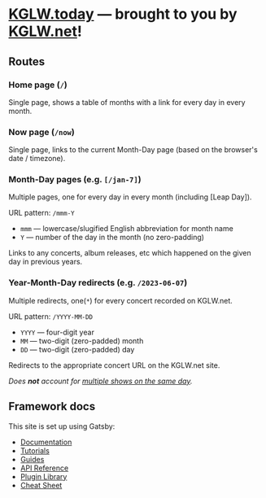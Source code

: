 # [KGLW.today] — brought to you by **[KGLW.net]**!


## Routes


### Home page (`/`)

Single page, shows a table of months with a link for every day in every month.


### Now page (`/now`)

Single page, links to the current Month-Day page (based on the browser's date / timezone).


### Month-Day pages (e.g. `[/jan-7]`)

Multiple pages, one for every day in every month (including [Leap Day]).

URL pattern: `/mmm-Y`
* `mmm` — lowercase/slugified English abbreviation for month name
* `Y` — number of the day in the month (no zero-padding)

Links to any concerts, album releases, etc which happened on the given day in previous years.


### Year-Month-Day redirects (e.g. `/2023-06-07`)

Multiple redirects, one(`*`) for every concert recorded on KGLW.net.

URL pattern: `/YYYY-MM-DD`
* `YYYY` — four-digit year
* `MM` — two-digit (zero-padded) month
* `DD` — two-digit (zero-padded) day

Redirects to the appropriate concert URL on the KGLW.net site.

*Does __not__ account for [multiple shows on the same day](https://github.com/kglw-dot-net/kglw-today/issues/101).*


## Framework docs

This site is set up using Gatsby:
- [Documentation](https://www.gatsbyjs.com/docs/?utm_source=starter&utm_medium=readme&utm_campaign=minimal-starter)
- [Tutorials](https://www.gatsbyjs.com/tutorial/?utm_source=starter&utm_medium=readme&utm_campaign=minimal-starter)
- [Guides](https://www.gatsbyjs.com/tutorial/?utm_source=starter&utm_medium=readme&utm_campaign=minimal-starter)
- [API Reference](https://www.gatsbyjs.com/docs/api-reference/?utm_source=starter&utm_medium=readme&utm_campaign=minimal-starter)
- [Plugin Library](https://www.gatsbyjs.com/plugins?utm_source=starter&utm_medium=readme&utm_campaign=minimal-starter)
- [Cheat Sheet](https://www.gatsbyjs.com/docs/cheat-sheet/?utm_source=starter&utm_medium=readme&utm_campaign=minimal-starter)


[/jan-7]: https://kglw.today/jan-7?source=github&campagin=readme
[KGLW.net]: https://kglw.net?source=kglw.today&campaign=github-readme
[KGLW.today]: https://kglw.today?source=github&campaign=readme
[Leay Day]: https://kglw.today/feb-29?source=github&campagin=readme
